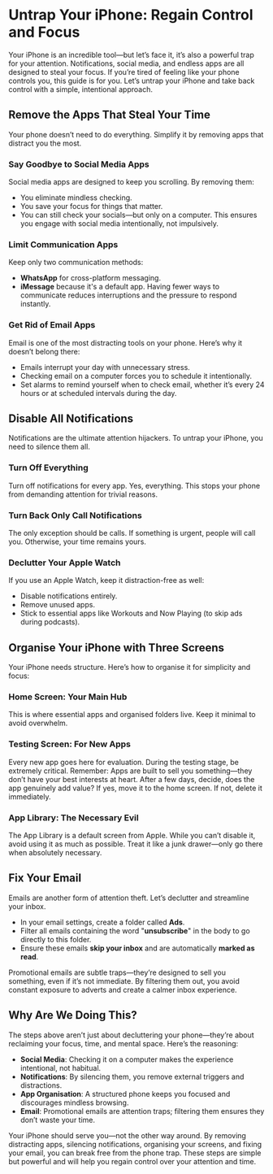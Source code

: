 # Untrap Your iPhone: Regain Control and Focus
Your iPhone is an incredible tool—but let’s face it, it’s also a powerful trap for your attention. Notifications, social media, and endless apps are all designed to steal your focus. If you’re tired of feeling like your phone controls you, this guide is for you. Let’s untrap your iPhone and take back control with a simple, intentional approach.

## Remove the Apps That Steal Your Time
Your phone doesn’t need to do everything. Simplify it by removing apps that distract you the most.

### Say Goodbye to Social Media Apps
Social media apps are designed to keep you scrolling. By removing them:
- You eliminate mindless checking.
- You save your focus for things that matter.
- You can still check your socials—but only on a computer. 
This ensures you engage with social media intentionally, not impulsively.

### Limit Communication Apps
Keep only two communication methods:
- **WhatsApp** for cross-platform messaging.
- **iMessage** because it's a default app.
Having fewer ways to communicate reduces interruptions and the pressure to respond instantly.

### Get Rid of Email Apps
Email is one of the most distracting tools on your phone. Here’s why it doesn’t belong there:
- Emails interrupt your day with unnecessary stress.
- Checking email on a computer forces you to schedule it intentionally.
- Set alarms to remind yourself when to check email, whether it’s every 24 hours or at scheduled intervals during the day.

## Disable All Notifications
Notifications are the ultimate attention hijackers. To untrap your iPhone, you need to silence them all.

### Turn Off Everything
Turn off notifications for every app. Yes, everything. This stops your phone from demanding attention for trivial reasons.

### Turn Back Only Call Notifications
The only exception should be calls. If something is urgent, people will call you. Otherwise, your time remains yours.

### Declutter Your Apple Watch
If you use an Apple Watch, keep it distraction-free as well:

- Disable notifications entirely.
- Remove unused apps.
- Stick to essential apps like Workouts and Now Playing (to skip ads during podcasts).

## Organise Your iPhone with Three Screens
Your iPhone needs structure. Here’s how to organise it for simplicity and focus:

### Home Screen: Your Main Hub
This is where essential apps and organised folders live. Keep it minimal to avoid overwhelm.

### Testing Screen: For New Apps
Every new app goes here for evaluation. During the testing stage, be extremely critical. Remember: Apps are built to sell you something—they don’t have your best interests at heart. After a few days, decide, does the app genuinely add value? If yes, move it to the home screen. If not, delete it immediately.

### App Library: The Necessary Evil
The App Library is a default screen from Apple. While you can’t disable it, avoid using it as much as possible. Treat it like a junk drawer—only go there when absolutely necessary.

## Fix Your Email
Emails are another form of attention theft. Let’s declutter and streamline your inbox.

- In your email settings, create a folder called **Ads**.
- Filter all emails containing the word "**unsubscribe**" in the body to go directly to this folder.
- Ensure these emails **skip your inbox** and are automatically **marked as read**.

Promotional emails are subtle traps—they’re designed to sell you something, even if it’s not immediate. By filtering them out, you avoid constant exposure to adverts and create a calmer inbox experience.

## Why Are We Doing This?
The steps above aren’t just about decluttering your phone—they’re about reclaiming your focus, time, and mental space. Here’s the reasoning:

- **Social Media**: Checking it on a computer makes the experience intentional, not habitual.
- **Notifications**: By silencing them, you remove external triggers and distractions.
- **App Organisation**: A structured phone keeps you focused and discourages mindless browsing.
- **Email**: Promotional emails are attention traps; filtering them ensures they don’t waste your time.

Your iPhone should serve you—not the other way around. By removing distracting apps, silencing notifications, organising your screens, and fixing your email, you can break free from the phone trap. These steps are simple but powerful and will help you regain control over your attention and time.
